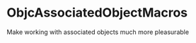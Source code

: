 ObjcAssociatedObjectMacros
==========================

Make working with associated objects much more pleasurable